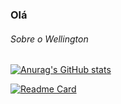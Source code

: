 ### Olá 

###### Sobre o Wellington


[![Anurag's GitHub stats](https://github-readme-stats.vercel.app/api?username=Wellantunes&show_icons=true&theme=dark)](https://github.com/anuraghazra/github-readme-stats)


[![Readme Card](https://github-readme-stats.vercel.app/api/pin/?username=Wellantunes&repo=Restaurante.github.io&theme=dark)](https://github.com/anuraghazra/github-readme-stats)
